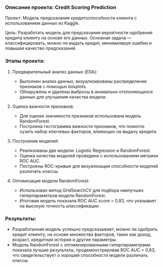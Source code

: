 ### Описание проекта: Credit Scoring Prediction

Проект: Модель предсказания кредитоспособности клиента с использованием данных из Kaggle.

Цель: Разработать модель для предсказания вероятности одобрения кредита клиенту на основе его данных. Основная задача — классифицировать, можно ли выдать кредит, минимизируя ошибки и повышая качество предсказаний.

### Этапы проекта:

1. Предварительный анализ данных (EDA):
   - Выполнен анализ данных, визуализированы распределения признаков с помощью boxplots.
   - Обнаружены и удалены выбросы в аномально отклоняющихся данных для улучшения качества модели.

2. Оценка важности признаков:
   - Для оценки значимости признаков использована модель RandomForest.
   - Построена гистограмма важности признаков, что помогло сузить набор ключевых факторов, влияющих на выдачу кредита.

3. Построение моделей:
   - Реализованы две модели: Logistic Regression и RandomForest.
   - Оценка качества моделей проведена с использованием метрики ROC AUC.
   - Построены ROC-кривые для визуализации способности моделей различать классы.

4. Оптимизация модели RandomForest:
   - Использован метод GridSearchCV для подбора наилучших гиперпараметров модели RandomForest.
   - Итоговая модель показала ROC AUC score = 0,83, что указывает на высокую точность классификации.

### Результаты:
- Разработанная модель успешно предсказывает, можно ли одобрить кредит клиенту, на основе множества факторов, таких как доход, возраст, кредитная история и другие параметры.
- Модель RandomForest с оптимизированными гиперпараметрами показала лучшие результаты, продемонстрировав ROC AUC = 0,83, что свидетельствует о хорошей способности модели различать классы.

